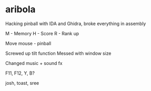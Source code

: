 # aribola
Hacking pinball with IDA and Ghidra, broke everything in assembly


M - Memory
H - Score
R - Rank up

Move mouse - pinball

Screwed up tilt function
Messed with window size

Changed music + sound fx


F11, F12, Y, B?

josh, toast, sree


